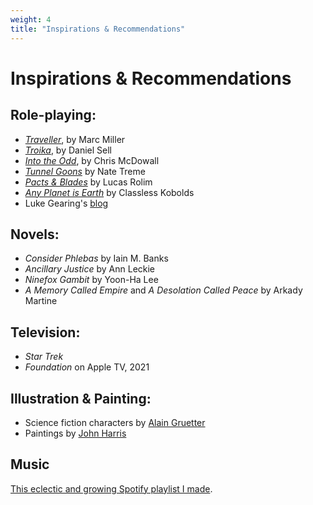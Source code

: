 ```yaml
---
weight: 4
title: "Inspirations & Recommendations"
---
```


# Inspirations & Recommendations

## Role-playing:
* [*Traveller*](https://www.drivethrurpg.com/product/80192/CTTTBThe-Traveller-Book?term=The+Traveller+book), by Marc Miller
* [*Troika*](https://www.troikarpg.com/), by Daniel Sell
* [*Into the Odd*](https://www.bastionland.com/), by Chris McDowall
* [*Tunnel Goons*](https://natetreme.itch.io/tunnelgoons) by Nate Treme
* [*Pacts & Blades*](https://lucasrolim.itch.io/pactsandblades) by Lucas Rolim
* [*Any Planet is Earth*](https://classless-kobolds.itch.io/any-planet-is-earth) by Classless Kobolds
* Luke Gearing's [blog](https://lukegearing.blot.im/)

## Novels:
* *Consider Phlebas* by Iain M. Banks
* *Ancillary Justice* by Ann Leckie
* *Ninefox Gambit* by Yoon-Ha Lee
* *A Memory Called Empire* and *A Desolation Called Peace* by Arkady Martine

## Television: 
* *Star Trek*
* *Foundation* on Apple TV, 2021

## Illustration & Painting:
* Science fiction characters by [Alain Gruetter](https://www.instagram.com/bagboss.art)
* Paintings by [John Harris](http://www.alisoneldred.com/john-harris/)

## Music
[This eclectic and growing Spotify playlist I made](https://open.spotify.com/playlist/0RpIEokJe9SjC7xkihvx9A?si=6acb622985c246d4).